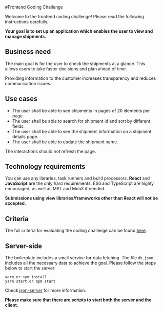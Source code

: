 #Frontend Coding Challenge

Welcome to the frontend coding challenge! Please read the following instructions carefully.

**Your goal is to set up an application which enables the user to view and manage shipments.**

## Business need

The main goal is for the user to check the shipments at a glance. This allows users to take faster decisions and plan ahead of time.

Providing information to the customer increases transparency and reduces communication issues.

## Use cases

- The user shall be able to see shipments in pages of 20 elements per page.
- The user shall be able to search for shipment id and sort by different fields.
- The user shall be able to see the shipment information on a shipment details page.
- The user shall be able to update the shipment name.

The interactions should not refresh the page.

## Technology requirements

You can use any libraries, task runners and build processors. **React** and **JavaScript** are the only hard requirements. ES6 and TypeScript are highly encouraged, as well as MST and MobX if needed.

**Submissions using view libraries/frameworks other than React will not be accepted.**

## Criteria

The full criteria for evaluating the coding challenge can be found [here](./Criteria.md).

## Server-side

The boilerplate includes a small service for data fetching. The file `db.json` includes all the necessary data to achieve the goal. Please follow the steps below to start the server:

```
yarn or npm install .
yarn start or npm start
```

Check [json-server](https://github.com/typicode/json-server) for more information.

**Please make sure that there are scripts to start both the server and the client.**





